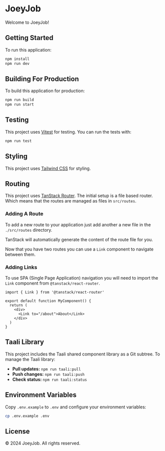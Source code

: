 # JoeyJob

Welcome to JoeyJob! 

## Getting Started

To run this application:

```bash
npm install
npm run dev
```

## Building For Production

To build this application for production:

```bash
npm run build
npm run start
```

## Testing

This project uses [Vitest](https://vitest.dev/) for testing. You can run the tests with:

```bash
npm run test
```

## Styling

This project uses [Tailwind CSS](https://tailwindcss.com/) for styling.

## Routing

This project uses [TanStack Router](https://tanstack.com/router). The initial setup is a file based router. Which means that the routes are managed as files in `src/routes`.

### Adding A Route

To add a new route to your application just add another a new file in the `./src/routes` directory.

TanStack will automatically generate the content of the route file for you.

Now that you have two routes you can use a `Link` component to navigate between them.

### Adding Links

To use SPA (Single Page Application) navigation you will need to import the `Link` component from `@tanstack/react-router`.

```tsx
import { Link } from '@tanstack/react-router'

export default function MyComponent() {
  return (
    <div>
      <Link to="/about">About</Link>
    </div>
  )
}
```

## Taali Library

This project includes the Taali shared component library as a Git subtree. To manage the Taali library:

- **Pull updates:** `npm run taali:pull`
- **Push changes:** `npm run taali:push`
- **Check status:** `npm run taali:status`

## Environment Variables

Copy `.env.example` to `.env` and configure your environment variables:

```bash
cp .env.example .env
```

## License

© 2024 JoeyJob. All rights reserved.